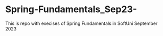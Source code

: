 # Spring-Fundamentals_Sep23-
This is repo with execises of Spring Fundamentals in SoftUni September 2023

